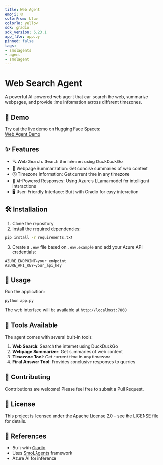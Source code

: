 ```yaml
---
title: Web Agent
emoji: 🌐
colorFrom: blue
colorTo: yellow
sdk: gradio
sdk_version: 5.23.1
app_file: app.py
pinned: false
tags:
- smolagents
- agent
- smolagent
---
```


# Web Search Agent

A powerful AI-powered web agent that can search the web, summarize webpages, and provide time information across different timezones.

## 🚀 Demo

Try out the live demo on Hugging Face Spaces:  
[Web Agent Demo](https://huggingface.co/spaces/naoufalcb/web_agent)

## ✨ Features

- 🔍 Web Search: Search the internet using DuckDuckGo
- 📝 Webpage Summarization: Get concise summaries of web content
- 🕒 Timezone Information: Get current time in any timezone
- 🤖 AI-Powered Responses: Using Azure's LLama model for intelligent interactions
- 🖥️ User-Friendly Interface: Built with Gradio for easy interaction

## 🛠️ Installation

1. Clone the repository
2. Install the required dependencies:
```bash
pip install -r requirements.txt
```

3. Create a `.env` file based on `.env.example` and add your Azure API credentials:
```env
AZURE_ENDPOINT=your_endpoint
AZURE_API_KEY=your_api_key
```

## 🚦 Usage

Run the application:
```bash
python app.py
```

The web interface will be available at `http://localhost:7860`

## 🔧 Tools Available

The agent comes with several built-in tools:

1. **Web Search**: Search the internet using DuckDuckGo
2. **Webpage Summarizer**: Get summaries of web content
3. **Timezone Tool**: Get current time in any timezone
4. **Final Answer Tool**: Provides conclusive responses to queries

## 🤝 Contributing

Contributions are welcome! Please feel free to submit a Pull Request.

## 📝 License

This project is licensed under the Apache License 2.0 - see the LICENSE file for details.

## 🔗 References

- Built with [Gradio](https://gradio.app/)
- Uses [SmoLAgents](https://github.com/huggingface/smol-ai-agents) framework
- Azure AI for inference
